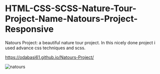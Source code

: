 # HTML-CSS-SCSS-Nature-Tour-Project-Name-Natours-Project-Responsive

Natours Project: a beautiful nature tour project. In this nicely done project i used advance css techniques and scss.

https://odabasi61.github.io/Natours-Project/

![natours](https://user-images.githubusercontent.com/114237174/206858909-cca4c126-2fb5-4543-9753-1acda518f1c7.png)
